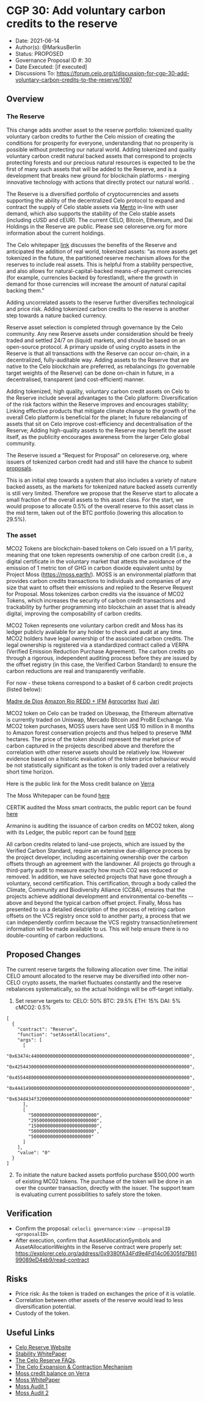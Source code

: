 # CGP 30: Add voluntary carbon credits to the reserve

- Date: 2021-06-14
- Author(s): @MarkusBerlin
- Status: PROPOSED
- Governance Proposal ID #: 30
- Date Executed: [if executed]
- Discussions To: https://forum.celo.org/t/discussion-for-cgp-30-add-voluntary-carbon-credits-to-the-reserve/1097

## Overview

### The Reserve
This change adds another asset to the reserve portfolio: tokenized quality voluntary carbon credits to further the Celo mission of creating the conditions for prosperity for everyone, understanding that no prosperity is possible without protecting our natural world. Adding tokenized and quality voluntary carbon credit natural backed assets that correspond to projects protecting forests and our precious natural resources is expected to be the first of many such assets that will be added to the Reserve, and is a development that breaks new ground for blockchain platforms - merging innovative technology with actions that directly protect our natural world. . 

The Reserve is a diversified portfolio of cryptocurrencies and assets supporting the ability of the decentralized Celo protocol to expand and contract the supply of Celo stable assets via [Mento](https://docs.celo.org/celo-codebase/protocol/stability/doto) in-line with user demand, which also supports the stability of the Celo stable assets (including cUSD and cEUR). The current CELO, Bitcoin, Ethereum, and Dai Holdings in the Reserve are public. Please see celoreserve.org for more information about the current holdings.

The Celo whitepaper [link](https://celo.org/papers/whitepaper) discusses  the benefits of the Reserve and anticipated the addition of real world, tokenized assets: “as more assets get tokenized in the future, the partitioned reserve mechanism allows for the reserves to include real assets. This is helpful from a stability perspective, and also allows for natural-capital-backed means-of-payment currencies (for example, currencies backed by forestland), where the growth in demand for those currencies will increase the amount of natural capital backing them.” 

Adding uncorrelated assets to the reserve further diversifies technological and price risk. Adding tokenized carbon credits to the reserve is another step towards a nature backed currency. 

Reserve asset selection is completed through governance by the Celo community. Any new Reserve assets under consideration should be freely traded and settled 24/7 on (liquid) markets, and should be based on an open-source protocol. A primary upside of using crypto assets in the Reserve is that all transactions with the Reserve can occur on-chain, in a decentralized, fully-auditable way. Adding assets to the Reserve that are native to the Celo blockchain are preferred, as rebalancings (to governable target weights of the Reserve) can be done on-chain in future, in a decentralised, transparent (and cost-efficient) manner. 

Adding tokenized, high quality, voluntary carbon credit assets on Celo to the Reserve include several advantages to the Celo platform: 
Diversification of the risk factors within the Reserve improves and encourages stability;
Linking effective products that mitigate climate change to the growth of the overall Celo platform is beneficial for the planet;
In future rebalancing of assets that sit on Celo improve cost-efficiency and decentralisation of the Reserve;
Adding high-quality assets to the Reserve may benefit the asset itself, as the publicity encourages awareness from the larger Celo global community.

The Reserve issued a “Request for Proposal” on celoreserve.org, where issuers of tokenized carbon credit had and still have the chance to submit [proposals](https://celoreserve.org/assets/request_for_proposal_natural_backed_assets-april2021.1.pdf). 

This is an initial step towards a system that also includes a variety of nature backed assets, as the markets for tokenized nature backed assets currently is still very limited. Therefore we propose that the Reserve start to allocate a small fraction of the overall assets to this asset class. For the start, we would propose to allocate 0.5% of the overall reserve to this asset class in the mid term, taken out of the BTC portfolio (lowering this allocation to 29.5%). 

### The asset
MCO2 Tokens are blockchain-based tokens on Celo issued on a 1/1 parity, meaning that one token represents ownership of one carbon credit (i.e., a digital certificate in the voluntary market that attests the avoidance of the emission of 1 metric ton of GHG in carbon dioxide equivalent units) by Project Moss (https://moss.earth/). 
MOSS is an environmental platform that provides carbon credits transactions to individuals and companies of any size that want to offset their emissions and replied to the Reserve Request for Proposal.
Moss tokenizes carbon credits via the issuance of MCO2 Tokens, which increases
the security of carbon credit transactions and trackability by further programming into
blockchain an asset that is already digital, improving the composability of
carbon credits.

MCO2 Token represents one voluntary carbon credit and Moss has its ledger publicly available for any holder to check and audit at any time. MCO2 holders have legal ownership of the associated carbon credits. The legal ownership is registered via a standardized contract called a VERPA (Verified Emission Reduction Purchase Agreement). The carbon credits go through a rigorous, independent auditing process before they are issued by the offset registry (in this case, the Verified Carbon Standard) to ensure the carbon reductions are real and transparently verifiable.

For now - these tokens correspond to a basket of 6 carbon credit projects (listed below): 

[Madre de Dios](https://registry.verra.org/app/projectDetail/VCS/844)
[Amazon Rio REDD + IFM](https://registry.verra.org/app/projectDetail/VCS/1147)
[Agrocortex](https://registry.verra.org/app/projectDetail/VCS/1686)
[Ituxi](https://registry.verra.org/app/projectDetail/VCS/1654)
[Jari](https://registry.verra.org/app/projectDetail/VCS/1811)

MCO2 token on Celo can be traded on Ubeswap, the Ethereum alternative is currently traded on Uniswap, Mercado Bitcoin and ProBit Exchange. Via MCO2 token purchases, MOSS users have sent US$ 10 million in 8 months to Amazon forest conservation projects and thus helped to preserve 1MM hectares. 
The price of the token should represent the market price of carbon captured in the projects described above and therefore the correlation with other reserve assets should be relatively low. However evidence based on a historic evaluation of the token price behaviour would be not statistically significant as the token is only traded over a relatively short time horizon. 

Here is the public link for the Moss credit balance on [Verra](https://registry.verra.org/mymodule/rpt/myRpt.asp?r=205&idSubAccount=6612)

The Moss Whitepaper can be found [here](https://v.fastcdn.co/u/f3b4407f/54475626-0-Moss-white-paper-eng.pdf)

CERTIK audited the Moss smart contracts, the public report can be found [here](https://static.moss.earth/Audit_Report_CertiK.pdf)

Armanino is auditing the issuance of carbon credits on MCO2 token, along with its
Ledger, the public report can be found [here](https://moss.earth/wp-content/uploads/2021/02/Moss.Earth-AUP-Report-2021-Final-External.pdf)

All carbon credits related to land-use projects, which are issued by the Verified Carbon Standard, require an extensive due-diligence process by the project developer, including ascertaining ownership over the carbon offsets through an agreement with the landowner.  All projects go through a third-party audit to measure exactly how much CO2 was reduced or removed.  In addition, we have selected projects that have gone through a voluntary, second certification.  This certification, through a body called the Climate, Community and Biodiversity Alliance (CCBA), ensures that the projects achieve additional development and environmental co-benefits -- above and beyond the typical carbon offset project.  Finally, Moss has presented to us a detailed description of the process of retiring carbon offsets on the VCS registry once sold to another party, a process that we can independently confirm because the VCS registry transaction/retirement information will be made available to us. This will help ensure there is no double-counting of carbon reductions.

## Proposed Changes
The current reserve targets the following allocation over time. The initial CELO amount allocated to the reserve may be diversified into other non-CELO crypto assets, the market fluctuates constantly and the reserve rebalances systematically, so the actual holdings will be off-target initially.
1. Set reserve targets to: 
CELO: 50%
BTC: 29.5%
ETH: 15%
DAI: 5%
cMCO2: 0.5%

```
[
  {
    "contract": "Reserve",
    "function": "setAssetAllocations",
    "args": [
      [
        "0x63474c4400000000000000000000000000000000000000000000000000000000",
        "0x4254430000000000000000000000000000000000000000000000000000000000",
        "0x4554480000000000000000000000000000000000000000000000000000000000",
        "0x4441490000000000000000000000000000000000000000000000000000000000",
        "0x634d434f32000000000000000000000000000000000000000000000000000000"
      ],
      [
        "500000000000000000000000",
        "295000000000000000000000",
        "150000000000000000000000",
        "50000000000000000000000",
        "5000000000000000000000"
      ]
    ],
    "value": "0"
  }
]
```

2. To initiate the nature backed assets portfolio purchase $500,000 worth of existing MC02 tokens. The purchase of the token will be done in an over the counter transaction, directly with the issuer. The support team is evaluating current possibilities to safely store the token. 

## Verification
- Confirm the proposal: `celocli governance:view --proposalID <proposalID>`
- After execution, confirm that AssetAllocationSymbols and AssetAllocationWeights in the Reserve contract were properly set:
https://explorer.celo.org/address/0x9380fA34Fd9e4Fd14c06305fd7B6199089eD4eb9/read-contract

## Risks
- Price risk: As the token is traded on exchanges the price of it is volatile. 
- Correlation between other assets of the reserve would lead to less diversification potential. 
- Custody of the token. 

## Useful Links
* [Celo Reserve Website](https://celoreserve.org/)
* [Stability WhitePaper](https://celo.org/papers/Celo_Stability_Analysis.pdf)
* [The Celo Reserve FAQs](https://medium.com/celoorg/the-celo-reserve-faqs-f3f7cbb1991f). 
* [The Celo Expansion & Contraction Mechanism](https://medium.com/celoorg/zooming-in-on-the-celo-expansion-contraction-mechanism-446ca7abe4f)
* [Moss credit balance on Verra](https://registry.verra.org/mymodule/rpt/myRpt.asp?r=205&idSubAccount=6612)
* [Moss WhitePaper](https://v.fastcdn.co/u/f3b4407f/54475626-0-Moss-white-paper-eng.pdf)
* [Moss Audit 1](https://static.moss.earth/Audit_Report_CertiK.pdf)
* [Moss Audit 2](https://moss.earth/wp-content/uploads/2021/02/Moss.Earth-AUP-Report-2021-Final-External.pdf)
